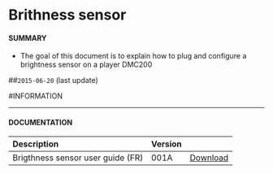 # Brithness sensor

#### **SUMMARY**
- The goal of this document is to explain how to plug and configure a brightness sensor on a player DMC200

##`2015-06-20` (last update)

#INFORMATION
***********************************************************************
#### **DOCUMENTATION**
| Description                                                                      | Version |                 |
| :------------------------------------------------------------------------------- | :-------| :-------------- |
| Brigthness sensor user guide (FR)                                                | 001A    | [Download](https://github.com/Qeedji/archives/blob/master/downloads/application-notes/Guide-d'utilisation-du-capteur-de-luminosité-en-G3-001A_fr.pdf) |






